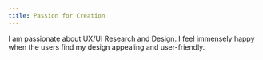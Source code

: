 ```yaml
---
title: Passion for Creation
---
```


I am passionate about UX/UI Research and Design. I feel immensely happy when the users find my design appealing and user-friendly. 
